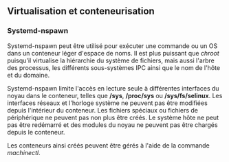 ## Virtualisation et conteneurisation

### Systemd-nspawn

Systemd-nspawn peut être utilisé pour exécuter une commande ou un OS dans un conteneur léger
d'espace de noms. Il est plus puissant que *chroot* puisqu'il virtualise la hiérarchie du système de
fichiers, mais aussi l'arbre des processus, les différents sous-systèmes IPC ainsi que le nom de
l'hôte et du domaine.

Systemd-nspawn limite l'accès en lecture seule à différentes interfaces du noyau dans le conteneur,
telles que **/sys**, **/proc/sys** ou **/sys/fs/selinux**. Les interfaces réseaux et l'horloge
système ne peuvent pas être modifiées depuis l'intérieur du conteneur. Les fichiers spéciaux ou
fichiers de périphérique ne peuvent  pas non plus être créés. Le système hôte ne peut pas être
redémarré et des modules du noyau ne peuvent pas être chargés depuis le conteneur.

Les conteneurs ainsi créés peuvent être gérés à l'aide de la commande *machinectl*.
